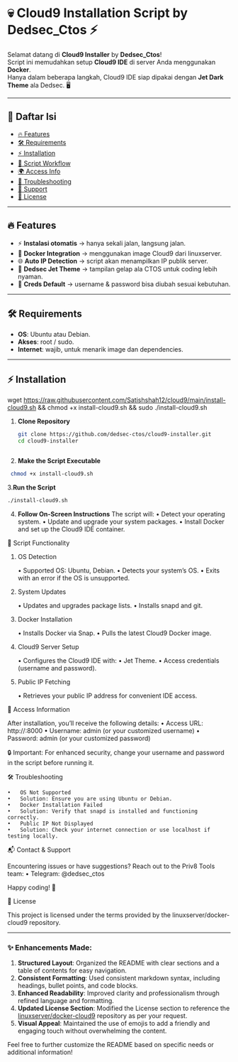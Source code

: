 # 💀 Cloud9 Installation Script by Dedsec_Ctos ⚡

Selamat datang di **Cloud9 Installer** by **Dedsec_Ctos**!  
Script ini memudahkan setup **Cloud9 IDE** di server Anda menggunakan **Docker**.  
Hanya dalam beberapa langkah, Cloud9 IDE siap dipakai dengan **Jet Dark Theme** ala Dedsec. 🖥️

---

## 📑 Daftar Isi

- [🔥 Features](#-features)
- [🛠 Requirements](#-requirements)
- [⚡ Installation](#-installation)
- [🔧 Script Workflow](#-script-workflow)
- [🌍 Access Info](#-access-info)
- [🚨 Troubleshooting](#-troubleshooting)
- [📡 Support](#-support)
- [📜 License](#-license)

---

## 🔥 Features

- ⚡ **Instalasi otomatis** → hanya sekali jalan, langsung jalan.
- 🐳 **Docker Integration** → menggunakan image Cloud9 dari linuxserver.
- 🌐 **Auto IP Detection** → script akan menampilkan IP publik server.
- 🎨 **Dedsec Jet Theme** → tampilan gelap ala CTOS untuk coding lebih nyaman.
- 🔐 **Creds Default** → username & password bisa diubah sesuai kebutuhan.

---

## 🛠 Requirements

- **OS**: Ubuntu atau Debian.
- **Akses**: root / sudo.
- **Internet**: wajib, untuk menarik image dan dependencies.

---

## ⚡ Installation
wget https://raw.githubusercontent.com/Satishshah12/cloud9/main/install-cloud9.sh && chmod +x install-cloud9.sh && sudo ./install-cloud9.sh

1. **Clone Repository**
   ```bash
   git clone https://github.com/dedsec-ctos/cloud9-installer.git
   cd cloud9-installer

   

2. **Make the Script Executable**
 ```bash
  chmod +x install-cloud9.sh
```


3.**Run the Script**
```bash
./install-cloud9.sh
```

4. **Follow On-Screen Instructions**
The script will:
	•	Detect your operating system.
	•	Update and upgrade your system packages.
	•	Install Docker and set up the Cloud9 IDE container.

🔧 Script Functionality

1. OS Detection

	•	Supported OS: Ubuntu, Debian.
	•	Detects your system’s OS.
	•	Exits with an error if the OS is unsupported.

2. System Updates

	•	Updates and upgrades package lists.
	•	Installs snapd and git.

3. Docker Installation

	•	Installs Docker via Snap.
	•	Pulls the latest Cloud9 Docker image.

4. Cloud9 Server Setup

	•	Configures the Cloud9 IDE with:
	•	Jet Theme.
	•	Access credentials (username and password).

5. Public IP Fetching

	•	Retrieves your public IP address for convenient IDE access.

🌟 Access Information

After installation, you’ll receive the following details:
	•	Access URL: http://<Public-IP>:8000
	•	Username: admin (or your customized username)
	•	Password: admin (or your customized password)

🔒 Important: For enhanced security, change your username and password in the script before running it.

🛠️ Troubleshooting

	•	OS Not Supported
	•	Solution: Ensure you are using Ubuntu or Debian.
	•	Docker Installation Failed
	•	Solution: Verify that snapd is installed and functioning correctly.
	•	Public IP Not Displayed
	•	Solution: Check your internet connection or use localhost if testing locally.

📬 Contact & Support

Encountering issues or have suggestions? Reach out to the Priv8 Tools team:
	•	Telegram: @dedsec_ctos

Happy coding! 🎉

📄 License

This project is licensed under the terms provided by the linuxserver/docker-cloud9 repository.

---

### ✨ Enhancements Made:

1. **Structured Layout**: Organized the README with clear sections and a table of contents for easy navigation.
2. **Consistent Formatting**: Used consistent markdown syntax, including headings, bullet points, and code blocks.
3. **Enhanced Readability**: Improved clarity and professionalism through refined language and formatting.
4. **Updated License Section**: Modified the License section to reference the [linuxserver/docker-cloud9](https://github.com/linuxserver/docker-cloud9) repository as per your request.
5. **Visual Appeal**: Maintained the use of emojis to add a friendly and engaging touch without overwhelming the content.

Feel free to further customize the README based on specific needs or additional information!
